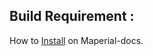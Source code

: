 
## Build Requirement :
How to [Install](http://map.x-ray.fr/wiki/display/IDEES/Environment+settings) on Maperial-docs.

